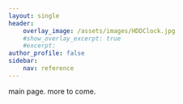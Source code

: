 ```yaml
---
layout: single
header:
    overlay_image: /assets/images/HDDClock.jpg
    #show_overlay_excerpt: true
    #excerpt: 
author_profile: false
sidebar:
    nav: reference
---
```


main page. more to come.
